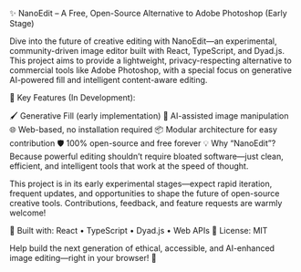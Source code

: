 ✨ NanoEdit – A Free, Open-Source Alternative to Adobe Photoshop (Early Stage)

Dive into the future of creative editing with NanoEdit—an experimental, community-driven image editor built with React, TypeScript, and Dyad.js. This project aims to provide a lightweight, privacy-respecting alternative to commercial tools like Adobe Photoshop, with a special focus on generative AI-powered fill and intelligent content-aware editing.

🔧 Key Features (In Development):

🖌️ Generative Fill (early implementation) 🧠 AI-assisted image manipulation 🌐 Web-based, no installation required 📦 Modular architecture for easy contribution 🛡️ 100% open-source and free forever 💡 Why “NanoEdit”? Because powerful editing shouldn’t require bloated software—just clean, efficient, and intelligent tools that work at the speed of thought.

This project is in its early experimental stages—expect rapid iteration, frequent updates, and opportunities to shape the future of open-source creative tools. Contributions, feedback, and feature requests are warmly welcome!

🔗 Built with: React • TypeScript • Dyad.js • Web APIs 📜 License: MIT

Help build the next generation of ethical, accessible, and AI-enhanced image editing—right in your browser! 🌟
